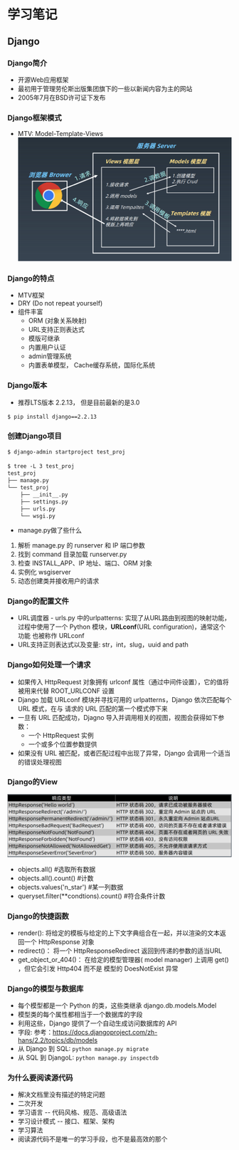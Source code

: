 # 学习笔记

## Django

### Django简介
* 开源Web应用框架
* 最初用于管理劳伦斯出版集团旗下的一些以新闻内容为主的网站
* 2005年7月在BSD许可证下发布

### Django框架模式
* MTV: Model-Template-Views
![Django MTV](./images/django-mtv.png)

### Django的特点
* MTV框架
* DRY (Do not repeat yourself)
* 组件丰富
  * ORM (对象关系映射)
  * URL支持正则表达式
  * 模版可继承
  * 内置用户认证
  * admin管理系统
  * 内置表单模型， Cache缓存系统，国际化系统
  
### Django版本
* 推荐LTS版本 2.2.13， 但是目前最新的是3.0
```
$ pip install django==2.2.13
```

### 创建Django项目
```
$ django-admin startproject test_proj

$ tree -L 3 test_proj
test_proj
├── manage.py
└── test_proj
    ├── __init__.py
    ├── settings.py
    ├── urls.py
    └── wsgi.py
```
* manage.py做了些什么
1. 解析 manage.py 的 runserver 和 IP 端口参数
2. 找到 command 目录加载 runserver.py
3. 检查 INSTALL_APP、IP 地址、端口、ORM 对象
4. 实例化 wsgiserver
5. 动态创建类并接收用户的请求

### Django的配置文件
* URL调度器 - urls.py 中的urlpatterns: 实现了从URL路由到视图的映射功能， 过程中使用了一个 Python 模块，**URLconf**(URL configuration)，通常这个功能
也被称作 URLconf
* URL支持正则表达式以及变量: str，int，slug，uuid and path

### Django如何处理一个请求
* 如果传入 HttpRequest 对象拥有 urlconf 属性（通过中间件设置），它的值将被用来代替
ROOT_URLCONF 设置
* Django 加载 URLconf 模块并寻找可用的 urlpatterns，Django 依次匹配每个 URL 模式，在与
请求的 URL 匹配的第一个模式停下来
* 一旦有 URL 匹配成功，Djagno 导入并调用相关的视图，视图会获得如下参数：
  * 一个 HttpRequest 实例
  * 一个或多个位置参数提供
* 如果没有 URL 被匹配，或者匹配过程中出现了异常，Django 会调用一个适当的错误处理视图

### Django的View
![Django View](images/django-view.png)
* objects.all() #选取所有数据
* objects.all().count() #计数
* objects.values('n_star') #某一列数据
* queryset.filter(**condtions).count() #符合条件计数

### Django的快捷函数
* render(): 将给定的模板与给定的上下⽂字典组合在⼀起，并以渲染的⽂本返回⼀个
HttpResponse 对象
* redirect()： 将⼀个 HttpResponseRedirect 返回到传递的参数的适当URL
* get_object_or_404()： 在给定的模型管理器( model manager) 上调⽤ get() ，但它会引发 Http404 ⽽不是
模型的 DoesNotExist 异常

### Django的模型与数据库
* 每个模型都是一个 Python 的类，这些类继承 django.db.models.Model
* 模型类的每个属性都相当于一个数据库的字段
* 利用这些，Django 提供了一个自动生成访问数据库的 API
* 字段: 参考：https://docs.djangoproject.com/zh-hans/2.2/topics/db/models
* 从 Django 到 SQL: `python manage.py migrate`
* 从 SQL 到 DjangoL: `python manage.py inspectdb`

### 为什么要阅读源代码
* 解决文档里没有描述的特定问题
* 二次开发
* 学习语言 -- 代码风格、规范、高级语法
* 学习设计模式 -- 接口、框架、架构
* 学习算法
* 阅读源代码不是唯一的学习手段，也不是最高效的那个